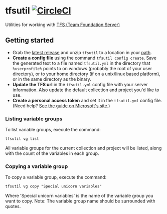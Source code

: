 # tfsutil [![CircleCI](https://circleci.com/gh/danesparza/tfsutil.svg?style=shield)](https://circleci.com/gh/danesparza/tfsutil)
Utilities for working with [TFS (Team Foundation Server)](https://docs.microsoft.com/en-us/vsts/user-guide/?view=tfs-2018)

## Getting started
- Grab the [latest release](https://github.com/danesparza/tfsutil/releases/latest) and unzip `tfsutil` to a location in your [path](https://en.wikipedia.org/wiki/PATH_(variable)).
- **Create a config file** using the command `tfsutil config create`.  Save the generated text to a file named `tfsutil.yml` in the directory that `%userprofile%` points to on windows (probably the root of your user directory), or to your home directory (if on a unix/linux based platform), or in the same directory as the binary.
- **Update the TFS url** in the `tfsutil.yml` config file with your server information.  Also update the default collection and project you'd like to use.
- **Create a personal access token** and set it in the `tfsutil.yml` config file.  (Need help? [See the guide on Microsoft's site](https://docs.microsoft.com/en-us/vsts/accounts/use-personal-access-tokens-to-authenticate?view=vsts).)

### Listing variable groups
To list variable groups, execute the command:

```
tfsutil vg list
```

All variable groups for the current collection and project will be listed, along with the count of the variables in each group.

### Copying a variable group
To copy a variable group, execute the command: 

```
tfsutil vg copy "Special unicorn variables"
```

Where 'Special unicorn variables' is the name of the variable group you want to copy.  Note:  The variable group name should be surrounded with quotes.
